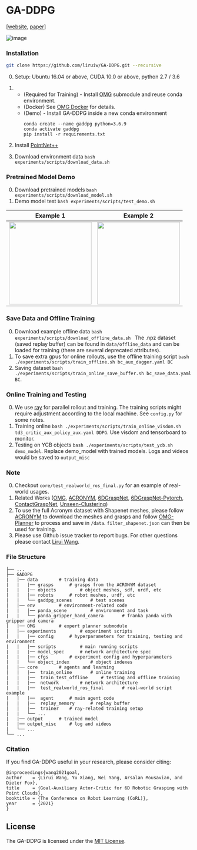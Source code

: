 # GA-DDPG

[[website](https://sites.google.com/view/gaddpg), [paper](https://arxiv.org/abs/2010.00824)]

![image](assets/gaddpg.gif)


### Installation
```bash
git clone https://github.com/liruiw/GA-DDPG.git --recursive
```

0. Setup: Ubuntu 16.04 or above, CUDA 10.0 or above, python 2.7 / 3.6

1. * (Required for Training) - Install [OMG](https://github.com/liruiw/OMG-Planner) submodule and reuse conda environment.
	* (Docker) See [OMG Docker](https://github.com/liruiw/OMG-Planner#docker-setup) for details.
   * (Demo) - Install GA-DDPG inside a new conda environment
	    ```angular2html
	    conda create --name gaddpg python=3.6.9
	    conda activate gaddpg
	    pip install -r requirements.txt
	    ```
2. Install [PointNet++](https://github.com/liruiw/Pointnet2_PyTorch)

3. Download environment data ```bash experiments/scripts/download_data.sh ```


### Pretrained Model Demo
0. Download pretrained models ```bash experiments/scripts/download_model.sh ```
1. Demo model test ```bash experiments/scripts/test_demo.sh```

Example 1      |  Example 2
:-------------------------:|:-------------------------:
<img src="assets/demo.gif" width="224" height="224"/>  |  <img src="assets/demo3.gif" width="224" height="224"/>

### Save Data and Offline Training
0. Download example offline data ```bash experiments/scripts/download_offline_data.sh ``` The .npz dataset (saved replay buffer) can be found in ```data/offline_data``` and can be loaded for training (there are several deprecated attributes).
1. To save extra gpus for online rollouts, use the offline training script ```bash ./experiments/scripts/train_offline.sh bc_aux_dagger.yaml BC```
2. Saving dataset ```bash ./experiments/scripts/train_online_save_buffer.sh bc_save_data.yaml BC```.

### Online Training and Testing
0. We use [ray](https://github.com/ray-project/ray) for parallel rollout and training. The training scripts might require adjustment according to the local machine. See ```config.py``` for some notes.
1. Training online ```bash ./experiments/scripts/train_online_visdom.sh td3_critic_aux_policy_aux.yaml DDPG```. Use visdom and tensorboard to monitor.
2. Testing on YCB objects ```bash ./experiments/scripts/test_ycb.sh demo_model```. Replace demo_model with trained models. Logs and videos would be saved to ```output_misc```


### Note
0. Checkout ```core/test_realworld_ros_final.py``` for an example of real-world usages.
1. Related Works ([OMG](https://github.com/liruiw/OMG-Planner), [ACRONYM](https://github.com/NVlabs/acronym), [6DGraspNet](https://github.com/NVlabs/6dof-graspnet), [6DGraspNet-Pytorch](https://github.com/jsll/pytorch_6dof-graspnet), [ContactGraspNet](https://github.com/NVlabs/contact_graspnet), [Unseen-Clustering](https://github.com/NVlabs/UnseenObjectClustering))
2. To use the full Acronym dataset with Shapenet meshes, please follow [ACRONYM](https://github.com/NVlabs/acronym#using-the-full-acronym-dataset) to download the meshes and grasps and follow [OMG-Planner](https://github.com/liruiw/OMG-Planner#process-new-shapes) to process and save in ```/data```. ```filter_shapenet.json``` can then be used for training.
3. Please use Github issue tracker to report bugs. For other questions please contact [Lirui Wang](mailto:wangliruisz@gmail.com).


### File Structure
```angular2html
├── ...
├── GADDPG
|   |── data 		# training data
|   |   |── grasps 		# grasps from the ACRONYM dataset
|   |   |── objects 		# object meshes, sdf, urdf, etc
|   |   |── robots 		# robot meshes, urdf, etc
|   |   └── gaddpg_scenes	 	# test scenes
|   |── env 		# environment-related code
|   |   |── panda_scene 		# environment and task
|   |   └── panda_gripper_hand_camera 		# franka panda with gripper and camera
|   |── OMG 		# expert planner submodule
|   |── experiments 		# experiment scripts
|   |   |── config 		# hyperparameters for training, testing and environment
|   |   |── scripts 		# main running scripts
|   |   |── model_spec 		# network architecture spec
|   |   |── cfgs 		# experiment config and hyperparameters
|   |   └── object_index 		# object indexes
|   |── core 		# agents and learning
|   |   |──  train_online 		# online training
|   |   |──  train_test_offline 	# testing and offline training
|   |   |──  network 		# network architecture
|   |   |──  test_realworld_ros_final 		# real-world script example
|   |   |──  agent 		# main agent code
|   |   |──  replay_memory 		# replay buffer
|   |   |──  trainer 	# ray-related training setup
|   |   └── ...
|   |── output 		# trained model
|   |── output_misc 	# log and videos
|   └── ...
└── ...
```

### Citation
If you find GA-DDPG useful in your research, please consider citing:
```
@inproceedings{wang2021goal,
author    = {Lirui Wang, Yu Xiang, Wei Yang, Arsalan Mousavian, and Dieter Fox},
title     = {Goal-Auxiliary Actor-Critic for 6D Robotic Grasping with Point Clouds},
booktitle = {The Conference on Robot Learning (CoRL)},
year      = {2021}
}
```

## License
The GA-DDPG is licensed under the [MIT License](LICENSE).
